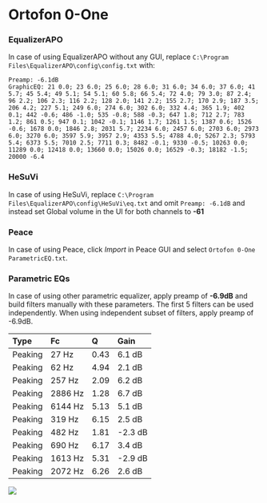 # Ortofon 0-One

### EqualizerAPO
In case of using EqualizerAPO without any GUI, replace `C:\Program Files\EqualizerAPO\config\config.txt`
with:
```
Preamp: -6.1dB
GraphicEQ: 21 0.0; 23 6.0; 25 6.0; 28 6.0; 31 6.0; 34 6.0; 37 6.0; 41 5.7; 45 5.4; 49 5.1; 54 5.1; 60 5.8; 66 5.4; 72 4.0; 79 3.0; 87 2.4; 96 2.2; 106 2.3; 116 2.2; 128 2.0; 141 2.2; 155 2.7; 170 2.9; 187 3.5; 206 4.2; 227 5.1; 249 6.0; 274 6.0; 302 6.0; 332 4.4; 365 1.9; 402 0.1; 442 -0.6; 486 -1.0; 535 -0.8; 588 -0.3; 647 1.8; 712 2.7; 783 1.2; 861 0.5; 947 0.1; 1042 -0.1; 1146 1.7; 1261 1.5; 1387 0.6; 1526 -0.6; 1678 0.0; 1846 2.8; 2031 5.7; 2234 6.0; 2457 6.0; 2703 6.0; 2973 6.0; 3270 6.0; 3597 5.9; 3957 2.9; 4353 5.5; 4788 4.0; 5267 2.3; 5793 5.4; 6373 5.5; 7010 2.5; 7711 0.3; 8482 -0.1; 9330 -0.5; 10263 0.0; 11289 0.0; 12418 0.0; 13660 0.0; 15026 0.0; 16529 -0.3; 18182 -1.5; 20000 -6.4
```

### HeSuVi
In case of using HeSuVi, replace `C:\Program Files\EqualizerAPO\config\HeSuVi\eq.txt` and omit `Preamp:
-6.1dB` and instead set Global volume in the UI for both channels to **-61**

### Peace
In case of using Peace, click *Import* in Peace GUI and select `Ortofon 0-One ParametricEQ.txt`.

### Parametric EQs
In case of using other parametric equalizer, apply preamp of **-6.9dB** and build filters manually
with these parameters. The first 5 filters can be used independently.
When using independent subset of filters, apply preamp of -6.9dB.

| Type    | Fc      |    Q | Gain    |
|:--------|:--------|:-----|:--------|
| Peaking | 27 Hz   | 0.43 | 6.1 dB  |
| Peaking | 62 Hz   | 4.94 | 2.1 dB  |
| Peaking | 257 Hz  | 2.09 | 6.2 dB  |
| Peaking | 2886 Hz | 1.28 | 6.7 dB  |
| Peaking | 6144 Hz | 5.13 | 5.1 dB  |
| Peaking | 319 Hz  | 6.15 | 2.5 dB  |
| Peaking | 482 Hz  | 1.81 | -2.3 dB |
| Peaking | 690 Hz  | 6.17 | 3.4 dB  |
| Peaking | 1613 Hz | 5.31 | -2.9 dB |
| Peaking | 2072 Hz | 6.26 | 2.6 dB  |

![](https://raw.githubusercontent.com/jaakkopasanen/AutoEq/master/results/innerfidelity/sbaf-serious/Ortofon%200-One/Ortofon%200-One.png)
